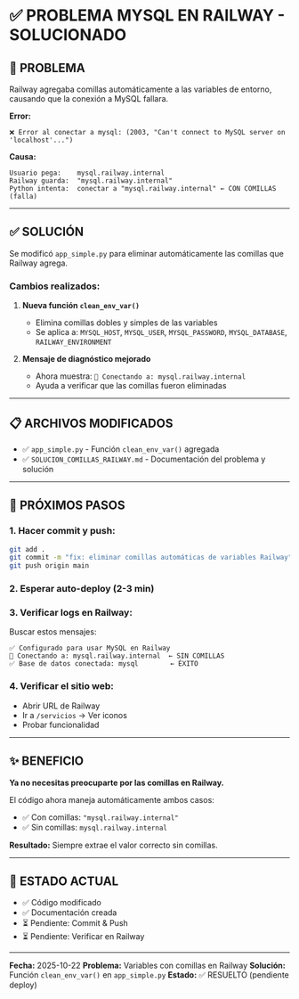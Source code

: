 # ✅ PROBLEMA MYSQL EN RAILWAY - SOLUCIONADO

## 🎯 PROBLEMA

Railway agregaba comillas automáticamente a las variables de entorno, causando que la conexión a MySQL fallara.

**Error:**
```
❌ Error al conectar a mysql: (2003, "Can't connect to MySQL server on 'localhost'...")
```

**Causa:**
```
Usuario pega:    mysql.railway.internal
Railway guarda:  "mysql.railway.internal"
Python intenta:  conectar a "mysql.railway.internal" ← CON COMILLAS (falla)
```

---

## ✅ SOLUCIÓN

Se modificó `app_simple.py` para eliminar automáticamente las comillas que Railway agrega.

### Cambios realizados:

1. **Nueva función `clean_env_var()`**
   - Elimina comillas dobles y simples de las variables
   - Se aplica a: `MYSQL_HOST`, `MYSQL_USER`, `MYSQL_PASSWORD`, `MYSQL_DATABASE`, `RAILWAY_ENVIRONMENT`

2. **Mensaje de diagnóstico mejorado**
   - Ahora muestra: `🔌 Conectando a: mysql.railway.internal`
   - Ayuda a verificar que las comillas fueron eliminadas

---

## 📋 ARCHIVOS MODIFICADOS

- ✅ `app_simple.py` - Función `clean_env_var()` agregada
- ✅ `SOLUCION_COMILLAS_RAILWAY.md` - Documentación del problema y solución

---

## 🚀 PRÓXIMOS PASOS

### 1. Hacer commit y push:
```bash
git add .
git commit -m "fix: eliminar comillas automáticas de variables Railway"
git push origin main
```

### 2. Esperar auto-deploy (2-3 min)

### 3. Verificar logs en Railway:
Buscar estos mensajes:
```
✅ Configurado para usar MySQL en Railway
🔌 Conectando a: mysql.railway.internal  ← SIN COMILLAS
✅ Base de datos conectada: mysql        ← ÉXITO
```

### 4. Verificar el sitio web:
- Abrir URL de Railway
- Ir a `/servicios` → Ver iconos
- Probar funcionalidad

---

## ✨ BENEFICIO

**Ya no necesitas preocuparte por las comillas en Railway.**

El código ahora maneja automáticamente ambos casos:
- ✅ Con comillas: `"mysql.railway.internal"`
- ✅ Sin comillas: `mysql.railway.internal`

**Resultado:** Siempre extrae el valor correcto sin comillas.

---

## 📌 ESTADO ACTUAL

- ✅ Código modificado
- ✅ Documentación creada
- ⏳ Pendiente: Commit & Push
- ⏳ Pendiente: Verificar en Railway

---

**Fecha:** 2025-10-22
**Problema:** Variables con comillas en Railway
**Solución:** Función `clean_env_var()` en `app_simple.py`
**Estado:** ✅ RESUELTO (pendiente deploy)

